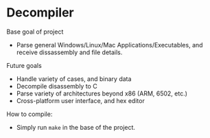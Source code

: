 # Decompiler

Base goal of project
- Parse general Windows/Linux/Mac Applications/Executables, and receive dissassembly and file details.

Future goals
- Handle variety of cases, and binary data
- Decompile disassembly to C
- Parse variety of architectures beyond x86 (ARM, 6502, etc.)
- Cross-platform user interface, and hex editor

How to compile:
- Simply run `make` in the base of the project.
